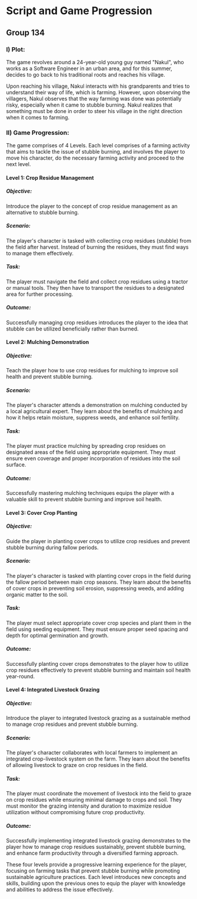 # Script and Game Progression
## Group 134

### I) Plot:

The game revolves around a 24-year-old young guy named "Nakul", who works as a Software Engineer in an urban area, and for this summer, decides to go back to his traditional roots and reaches his village.

Upon reaching his village, Nakul interacts with his grandparents and tries to understand their way of life, which is farming. However, upon observing the villagers, Nakul observes that the way farming was done was potentially risky, especially when it came to stubble burning. Nakul realizes that something must be done in order to steer his village in the right direction when it comes to farming.

### II) Game Progression:

The game comprises of 4 Levels. Each level comprises of a farming activity that aims to tackle the issue of stubble burning, and involves the player to move his character, do the necessary farming activity and proceed to the next level.

#### Level 1: Crop Residue Management
##### Objective: 
Introduce the player to the concept of crop residue management as an alternative to stubble burning.

##### Scenario: 
The player's character is tasked with collecting crop residues (stubble) from the field after harvest. Instead of burning the residues, they must find ways to manage them effectively.

##### Task:
The player must navigate the field and collect crop residues using a tractor or manual tools. They then have to transport the residues to a designated area for further processing.

##### Outcome:
Successfully managing crop residues introduces the player to the idea that stubble can be utilized beneficially rather than burned.

#### Level 2: Mulching Demonstration
##### Objective: 
Teach the player how to use crop residues for mulching to improve soil health and prevent stubble burning.

##### Scenario:
The player's character attends a demonstration on mulching conducted by a local agricultural expert. They learn about the benefits of mulching and how it helps retain moisture, suppress weeds, and enhance soil fertility.

##### Task:
The player must practice mulching by spreading crop residues on designated areas of the field using appropriate equipment. They must ensure even coverage and proper incorporation of residues into the soil surface.

##### Outcome:
Successfully mastering mulching techniques equips the player with a valuable skill to prevent stubble burning and improve soil health.

#### Level 3: Cover Crop Planting
##### Objective:
Guide the player in planting cover crops to utilize crop residues and prevent stubble burning during fallow periods.

##### Scenario:
The player's character is tasked with planting cover crops in the field during the fallow period between main crop seasons. They learn about the benefits of cover crops in preventing soil erosion, suppressing weeds, and adding organic matter to the soil.

##### Task:
The player must select appropriate cover crop species and plant them in the field using seeding equipment. They must ensure proper seed spacing and depth for optimal germination and growth.

##### Outcome:
Successfully planting cover crops demonstrates to the player how to utilize crop residues effectively to prevent stubble burning and maintain soil health year-round.

#### Level 4: Integrated Livestock Grazing
##### Objective:
Introduce the player to integrated livestock grazing as a sustainable method to manage crop residues and prevent stubble burning.

##### Scenario:
The player's character collaborates with local farmers to implement an integrated crop-livestock system on the farm. They learn about the benefits of allowing livestock to graze on crop residues in the field.

##### Task:
The player must coordinate the movement of livestock into the field to graze on crop residues while ensuring minimal damage to crops and soil. They must monitor the grazing intensity and duration to maximize residue utilization without compromising future crop productivity.

##### Outcome:
Successfully implementing integrated livestock grazing demonstrates to the player how to manage crop residues sustainably, prevent stubble burning, and enhance farm productivity through a diversified farming approach.

These four levels provide a progressive learning experience for the player, focusing on farming tasks that prevent stubble burning while promoting sustainable agriculture practices. Each level introduces new concepts and skills, building upon the previous ones to equip the player with knowledge and abilities to address the issue effectively.
